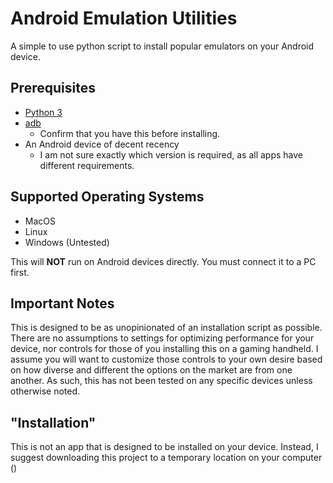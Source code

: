 # Android Emulation Utilities

A simple to use python script to install popular emulators on your Android device.

## Prerequisites

* [Python 3](https://www.python.org/downloads/)
* [adb](https://developer.android.com/tools/releases/platform-tools#downloads)
    * Confirm that you have this before installing.
* An Android device of decent recency
    * I am not sure exactly which version is required, as all apps have different requirements.

## Supported Operating Systems

* MacOS
* Linux
* Windows (Untested)

This will **NOT** run on Android devices directly. You must connect it to a PC first.

## Important Notes

This is designed to be as unopinionated of an installation script as possible. There are no assumptions to settings for optimizing performance for your device, nor controls for those of you installing this on a gaming handheld. I assume you will want to customize those controls to your own desire based on how diverse and different the options on the market are from one another. As such, this has not been tested on any specific devices unless otherwise noted.

## "Installation"

This is not an app that is designed to be installed on your device. Instead, I suggest downloading this project to a temporary location on your computer ()